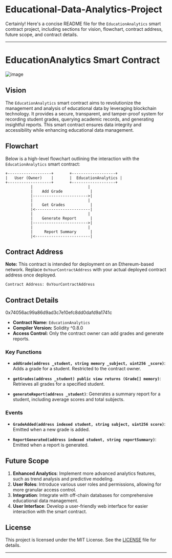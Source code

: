 # Educational-Data-Analytics-Project
Certainly! Here's a concise README file for the `EducationAnalytics` smart contract project, including sections for vision, flowchart, contract address, future scope, and contract details.

---

# EducationAnalytics Smart Contract
![image](https://github.com/user-attachments/assets/95ebea98-b69b-4b8a-9ab2-534f05554d6a)

## Vision

The `EducationAnalytics` smart contract aims to revolutionize the management and analysis of educational data by leveraging blockchain technology. It provides a secure, transparent, and tamper-proof system for recording student grades, querying academic records, and generating insightful reports. This smart contract ensures data integrity and accessibility while enhancing educational data management.

## Flowchart

Below is a high-level flowchart outlining the interaction with the `EducationAnalytics` smart contract:

```
+-------------------+       +-------------------+
|   User (Owner)    |       |  EducationAnalytics |
+-------------------+       +-------------------+
           |                        |
           |    Add Grade            |
           |------------------------>|
           |                        |
           |    Get Grades           |
           |<------------------------|
           |                        |
           |    Generate Report      |
           |------------------------>|
           |                        |
           |     Report Summary      |
           |<------------------------|
```

## Contract Address

**Note:** This contract is intended for deployment on an Ethereum-based network. Replace `0xYourContractAddress` with your actual deployed contract address once deployed.

```plaintext
Contract Address: 0xYourContractAddress
```

## Contract Details
0x74056ac99a86d9ad3c7e10efc8dd0dafd9a1741c

- **Contract Name:** `EducationAnalytics`
- **Compiler Version:** Solidity ^0.8.0
- **Access Control:** Only the contract owner can add grades and generate reports.
 

  
### Key Functions

- **`addGrade(address _student, string memory _subject, uint256 _score)`**: Adds a grade for a student. Restricted to the contract owner.

- **`getGrades(address _student) public view returns (Grade[] memory)`**: Retrieves all grades for a specified student.

- **`generateReport(address _student)`**: Generates a summary report for a student, including average scores and total subjects.

### Events

- **`GradeAdded(address indexed student, string subject, uint256 score)`**: Emitted when a new grade is added.

- **`ReportGenerated(address indexed student, string reportSummary)`**: Emitted when a report is generated.

## Future Scope

1. **Enhanced Analytics**: Implement more advanced analytics features, such as trend analysis and predictive modeling.
2. **User Roles**: Introduce various user roles and permissions, allowing for more granular access control.
3. **Integration**: Integrate with off-chain databases for comprehensive educational data management.
4. **User Interface**: Develop a user-friendly web interface for easier interaction with the smart contract.

## License

This project is licensed under the MIT License. See the [LICENSE](LICENSE) file for details.

---

